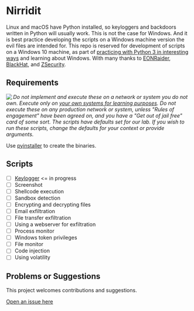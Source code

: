 # Nirridit

Linux and macOS have Python installed, so keyloggers and backdoors written in Python will usually work.  This is not the case for Windows. And it is best practice developing the scripts on a Windows machine version the evil files are intended for. 
This repo is reserved for development of scripts on a Windows 10 machine, as part of [practicing with Python 3 in interesting ways](https://github.com/tymyrddin/ymrir) and learning about Windows. 
With many thanks to [EONRaider](https://github.com/EONRaider), [BlackHat](https://www.blackhat.com/), and [ZSecurity](https://zsecurity.org/).

## Requirements

<img align="left" src="https://github.com/tymyrddin/darkest-forest/blob/main/assets/images/warning.png">_Do not implement and execute these on a network or system you do not own. Execute only on [your own systems for learning purposes](https://github.com/tymyrddin/ymrir/wiki). Do not execute these on any production network or system, unless "Rules of engagement" have been agreed on, and you have a "Get out of jail free" card of some sort. The scripts have defaults set for our lab. If you wish to run these scripts, change the defaults for your context or provide arguments._

Use [pyinstaller](https://github.com/tymyrddin/nirridit/wiki/Pyinstaller) to create the binaries.

## Scripts

- [ ] [Keylogger](keylogger)  <= in progress
- [ ] Screenshot
- [ ] Shellcode execution
- [ ] Sandbox detection
- [ ] Encrypting and decrypting files
- [ ] Email exfiltration
- [ ] File transfer exfiltration
- [ ] Using a webserver for exfiltration
- [ ] Process monitor
- [ ] Windows token privileges
- [ ] File monitor
- [ ] Code injection
- [ ] Using volatility

## Problems or Suggestions

This project welcomes contributions and suggestions. 

[Open an issue here](https://github.com/tymyrddin/nirridit/issues)